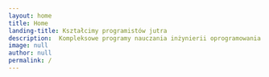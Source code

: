 ```yaml
---
layout: home
title: Home
landing-title: Kształcimy programistów jutra
description:  Kompleksowe programy nauczania inżynierii oprogramowania
image: null
author: null
permalink: /
---
```

